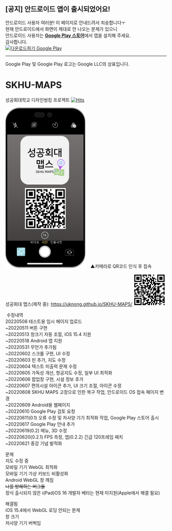 ## [공지] 안드로이드 앱이 출시되었어요!
안드로이드 사용자 여러분! 이 페이지로 안내드려서 죄송합니다ㅜ  
현재 안드로이드에서 화면이 제대로 안 나오는 문제가 있으니  
안드로이드 사용자는 <b><a href="https://play.google.com/store/apps/details?id=com.uknong.skhumaps">Google Play 스토어</a></b>에서 앱을 설치해 주세요.  
감사합니다.  
<a href='https://play.google.com/store/apps/details?id=com.uknong.skhumaps&pcampaignid=pcampaignidMKT-Other-global-all-co-prtnr-py-PartBadge-Mar2515-1'><img alt='다운로드하기 Google Play' src='https://play.google.com/intl/ko/badges/static/images/badges/ko_badge_web_generic.png'
width="250" height="97"/></a>  
___  
Google Play 및 Google Play 로고는 Google LLC의 상표입니다.
# SKHU-MAPS
성공회대학교 디자인씽킹 프로젝트 [![Hits](https://hits.seeyoufarm.com/api/count/incr/badge.svg?url=https%3A%2F%2Fgithub.com%2FUknong%2FSKHU-MAPS&count_bg=%2379C83D&title_bg=%23555555&icon=&icon_color=%23E7E7E7&title=hits&edge_flat=false)](https://hits.seeyoufarm.com)  
  
<img src="https://raw.githubusercontent.com/Uknong/SKHU-MAPS/main/SKHU%20MAPS%20QR_P.png" width="250" height="500">  
&nbsp;&nbsp;&nbsp;▲카메라로 QR코드 인식 후 접속  
  
성공회대 맵스(제작 중): <a href="https://uknong.github.io/SKHU-MAPS/" target="_blank">https://uknong.github.io/SKHU-MAPS/</a>
<img src="https://raw.githubusercontent.com/Uknong/SKHU-MAPS/main/SKHU_MAPS_QR.png" width="100" height="100">

&nbsp;수정내역  
 20220508 테스트용 임시 페이지 업로드  
~20220511 버튼 구현  
~20220513 창크기 자동 조절, iOS 15.4 지원  
~20220518 Android 앱 지원  
~20220531 무언가 추가됨  
~20220602 스크롤 구현, UI 수정  
~20220603 핀 추가, 지도 수정  
~20220604 텍스트 미출력 문제 수정  
~20220605 가독성 개선, 항공지도 수정, 일부 UI 최적화  
~20220606 팝업창 구현, 시설 정보 추가  
~20220607 편의시설 아이콘 추가, UI 크기 조절, 아이콘 수정  
~20220608 SKHU MAPS 고장으로 인한 복구 작업, 안드로이드 OS 접속 페이지 변경  
~20220609 Android용 웹페이지  
~20220610 Google Play 검토 요청  
~20220611(0.1) 오류 수정 및 저사양 기기 최적화 작업, Google Play 스토어 출시  
~20220617 Google Play 안내 추가  
~20220619(0.2) 메뉴, 3D 수정  
~20220620(0.2.1) FPS 측정, 앱(0.2.2) 긴급 120프레임 패치  
~20220621 종강 기념 발적화
  
문제  
지도 수정 중  
모바일 기기 WebGL 최적화  
모바일 기기 가상 키보드 비활성화  
Android WebGL 창 깨짐  
~~나를 방해하는 버그들~~  
정식 출시되지 않은 i(Pad)OS 16 개발자 베타는 현재 미지원(Apple에서 해결 필요)  
  
해결됨  
iOS 15.4에서 WebGL 로딩 안되는 문제  
창 크기  
저사양 기기 버벅임  
